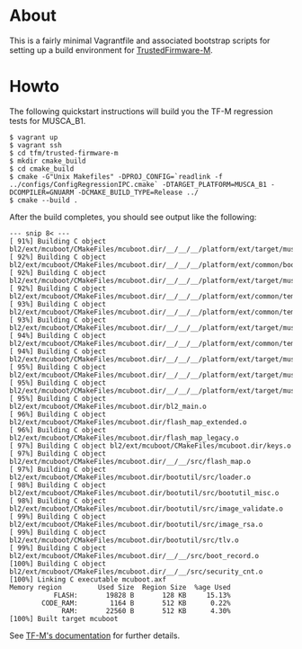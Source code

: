 # About

This is a fairly minimal Vagrantfile and associated bootstrap scripts for
setting up a build environment for
[TrustedFirmware-M](https://www.trustedfirmware.org).

# Howto

The following quickstart instructions will build you the TF-M regression tests
for MUSCA_B1.

```
$ vagrant up
$ vagrant ssh
$ cd tfm/trusted-firmware-m
$ mkdir cmake_build
$ cd cmake_build
$ cmake -G"Unix Makefiles" -DPROJ_CONFIG=`readlink -f ../configs/ConfigRegressionIPC.cmake` -DTARGET_PLATFORM=MUSCA_B1 -DCOMPILER=GNUARM -DCMAKE_BUILD_TYPE=Release ../
$ cmake --build .
```

After the build completes, you should see output like the following:
```
--- snip 8< ---
[ 91%] Building C object bl2/ext/mcuboot/CMakeFiles/mcuboot.dir/__/__/__/platform/ext/target/musca_b1/Native_Driver/gpio_cmsdk_drv.o
[ 92%] Building C object bl2/ext/mcuboot/CMakeFiles/mcuboot.dir/__/__/__/platform/ext/common/boot_hal.o
[ 92%] Building C object bl2/ext/mcuboot/CMakeFiles/mcuboot.dir/__/__/__/platform/ext/target/musca_b1/boot_hal.o
[ 92%] Building C object bl2/ext/mcuboot/CMakeFiles/mcuboot.dir/__/__/__/platform/ext/common/template/tfm_initial_attestation_key_material.o
[ 93%] Building C object bl2/ext/mcuboot/CMakeFiles/mcuboot.dir/__/__/__/platform/ext/common/template/tfm_rotpk.o
[ 93%] Building C object bl2/ext/mcuboot/CMakeFiles/mcuboot.dir/__/__/__/platform/ext/target/musca_b1/dummy_crypto_keys.o
[ 94%] Building C object bl2/ext/mcuboot/CMakeFiles/mcuboot.dir/__/__/__/platform/ext/common/template/nv_counters.o
[ 94%] Building C object bl2/ext/mcuboot/CMakeFiles/mcuboot.dir/__/__/__/platform/ext/target/musca_b1/CMSIS_Driver/Driver_USART.o
[ 95%] Building C object bl2/ext/mcuboot/CMakeFiles/mcuboot.dir/__/__/__/platform/ext/target/musca_b1/CMSIS_Driver/Driver_QSPI_Flash.o
[ 95%] Building C object bl2/ext/mcuboot/CMakeFiles/mcuboot.dir/__/__/__/platform/ext/target/musca_b1/CMSIS_Driver/Driver_GFC100_EFlash.o
[ 95%] Building C object bl2/ext/mcuboot/CMakeFiles/mcuboot.dir/bl2_main.o
[ 96%] Building C object bl2/ext/mcuboot/CMakeFiles/mcuboot.dir/flash_map_extended.o
[ 96%] Building C object bl2/ext/mcuboot/CMakeFiles/mcuboot.dir/flash_map_legacy.o
[ 97%] Building C object bl2/ext/mcuboot/CMakeFiles/mcuboot.dir/keys.o
[ 97%] Building C object bl2/ext/mcuboot/CMakeFiles/mcuboot.dir/__/__/src/flash_map.o
[ 97%] Building C object bl2/ext/mcuboot/CMakeFiles/mcuboot.dir/bootutil/src/loader.o
[ 98%] Building C object bl2/ext/mcuboot/CMakeFiles/mcuboot.dir/bootutil/src/bootutil_misc.o
[ 98%] Building C object bl2/ext/mcuboot/CMakeFiles/mcuboot.dir/bootutil/src/image_validate.o
[ 99%] Building C object bl2/ext/mcuboot/CMakeFiles/mcuboot.dir/bootutil/src/image_rsa.o
[ 99%] Building C object bl2/ext/mcuboot/CMakeFiles/mcuboot.dir/bootutil/src/tlv.o
[ 99%] Building C object bl2/ext/mcuboot/CMakeFiles/mcuboot.dir/__/__/src/boot_record.o
[100%] Building C object bl2/ext/mcuboot/CMakeFiles/mcuboot.dir/__/__/src/security_cnt.o
[100%] Linking C executable mcuboot.axf
Memory region         Used Size  Region Size  %age Used
           FLASH:       19828 B       128 KB     15.13%
        CODE_RAM:        1164 B       512 KB      0.22%
             RAM:       22560 B       512 KB      4.30%
[100%] Built target mcuboot
```

See [TF-M's documentation](https://ci.trustedfirmware.org/job/tf-m-build-test-nightly/lastSuccessfulBuild/artifact/build-docs/tf-m_documents/install/doc/user_guide/html/index.html) for further details.
